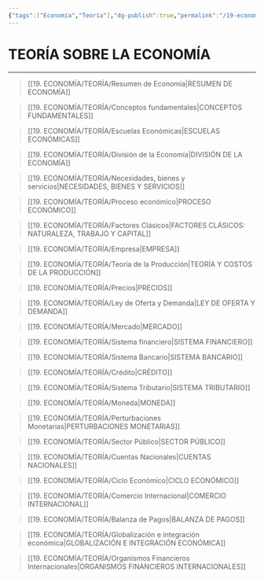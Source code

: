 ```yaml
---
{"tags":["Economía","Teoría"],"dg-publish":true,"permalink":"/19-economia/teoria/teoria-sobre-la-economia/","dgPassFrontmatter":true}
---
```


# TEORÍA SOBRE LA ECONOMÍA
---

>[[19. ECONOMÍA/TEORÍA/Resumen de Economía\|RESUMEN DE ECONOMÍA]]

>[[19. ECONOMÍA/TEORÍA/Conceptos fundamentales\|CONCEPTOS FUNDAMENTALES]]

>[[19. ECONOMÍA/TEORÍA/Escuelas Económicas\|ESCUELAS ECONÓMICAS]]

>[[19. ECONOMÍA/TEORÍA/División de la Economía\|DIVISIÓN DE LA ECONOMÍA]]

 >[[19. ECONOMÍA/TEORÍA/Necesidades, bienes y servicios\|NECESIDADES, BIENES Y SERVICIOS]]

 >[[19. ECONOMÍA/TEORÍA/Proceso económico\|PROCESO ECONÓMICO]]

 >[[19. ECONOMÍA/TEORÍA/Factores Clásicos\|FACTORES CLÁSICOS: NATURALEZA, TRABAJO Y CAPITAL]]

 >[[19. ECONOMÍA/TEORÍA/Empresa\|EMPRESA]]

 >[[19. ECONOMÍA/TEORÍA/Teoría de la Producción\|TEORÍA Y COSTOS DE LA PRODUCCIÓN]]

 >[[19. ECONOMÍA/TEORÍA/Precios\|PRECIOS]]

>[[19. ECONOMÍA/TEORÍA/Ley de Oferta y Demanda\|LEY DE OFERTA Y DEMANDA]]

 >[[19. ECONOMÍA/TEORÍA/Mercado\|MERCADO]]

 >[[19. ECONOMÍA/TEORÍA/Sistema financiero\|SISTEMA FINANCIERO]]

>[[19. ECONOMÍA/TEORÍA/Sistema Bancario\|SISTEMA BANCARIO]]

 >[[19. ECONOMÍA/TEORÍA/Crédito\|CRÉDITO]]

>[[19. ECONOMÍA/TEORÍA/Sistema Tributario\|SISTEMA TRIBUTARIO]]

>[[19. ECONOMÍA/TEORÍA/Moneda\|MONEDA]]

>[[19. ECONOMÍA/TEORÍA/Perturbaciones Monetarias\|PERTURBACIONES MONETARIAS]]

 >[[19. ECONOMÍA/TEORÍA/Sector Público\|SECTOR PÚBLICO]]

 >[[19. ECONOMÍA/TEORÍA/Cuentas Nacionales\|CUENTAS NACIONALES]]

 >[[19. ECONOMÍA/TEORÍA/Ciclo Económico\|CICLO ECONÓMICO]]

 >[[19. ECONOMÍA/TEORÍA/Comercio Internacional\|COMERCIO INTERNACIONAL]]

 >[[19. ECONOMÍA/TEORÍA/Balanza de Pagos\|BALANZA DE PAGOS]]

 >[[19. ECONOMÍA/TEORÍA/Globalización e integración económica\|GLOBALIZACIÓN E INTEGRACIÓN ECONÓMICA]]

>[[19. ECONOMÍA/TEORÍA/Organismos Financieros Internacionales\|ORGANISMOS FINANCIEROS INTERNACIONALES]]


